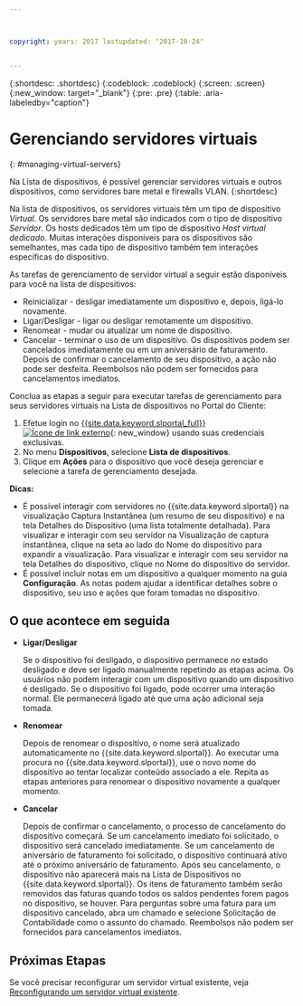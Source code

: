 ```yaml
---



copyright: years: 2017 lastupdated: "2017-10-24"


---
```


{:shortdesc: .shortdesc}
{:codeblock: .codeblock}
{:screen: .screen}
{:new_window: target="_blank"}
{:pre: .pre}
{:table: .aria-labeledby="caption"}


# Gerenciando servidores virtuais
{: #managing-virtual-servers}

Na Lista de dispositivos, é possível gerenciar servidores virtuais e outros dispositivos, como servidores bare metal e firewalls VLAN.
{:shortdesc}

Na lista de dispositivos, os servidores virtuais têm um tipo de dispositivo *Virtual*. Os servidores bare metal são indicados com o tipo de dispositivo *Servidor*. Os hosts dedicados têm um tipo de dispositivo *Host virtual dedicado*. Muitas interações disponíveis para os dispositivos são semelhantes, mas cada tipo de dispositivo também tem interações específicas do dispositivo.

As tarefas de gerenciamento de servidor virtual a seguir estão disponíveis para você na lista de dispositivos:
* Reinicializar - desligar imediatamente um dispositivo e, depois, ligá-lo novamente.
* Ligar/Desligar - ligar ou desligar remotamente um dispositivo.
* Renomear - mudar ou atualizar um nome de dispositivo.
* Cancelar - terminar o uso de um dispositivo. Os dispositivos podem ser cancelados imediatamente ou em um aniversário de faturamento. Depois de confirmar o cancelamento de seu dispositivo, a ação não pode ser desfeita. Reembolsos não podem ser fornecidos para cancelamentos imediatos.

Conclua as etapas a seguir para executar tarefas de gerenciamento para seus servidores virtuais na Lista de dispositivos no Portal do Cliente:  
1. Efetue login no [{{site.data.keyword.slportal_full}} ![Ícone de link externo](../icons/launch-glyph.svg "Ícone de link externo")](https://control.softlayer.com/){: new_window} usando suas credenciais exclusivas. 
2. No menu **Dispositivos**, selecione **Lista de dispositivos**.
3. Clique em **Ações** para o dispositivo que você deseja gerenciar e selecione a tarefa de gerenciamento desejada.

**Dicas:** 
* É possível interagir com servidores no {{site.data.keyword.slportal}} na visualização Captura Instantânea (um resumo de seu dispositivo) e na tela Detalhes do Dispositivo (uma lista totalmente detalhada). Para visualizar e interagir com seu servidor na Visualização de captura instantânea, clique na seta ao lado do Nome do dispositivo para expandir a visualização. Para visualizar e interagir com seu servidor na tela Detalhes do dispositivo, clique no Nome do dispositivo do servidor.
* É possível incluir notas em um dispositivo a qualquer momento na guia **Configuração**. As notas podem ajudar a identificar detalhes sobre o dispositivo, seu uso e ações que foram tomadas no dispositivo.

## O que acontece em seguida
* **Ligar/Desligar**

    Se o dispositivo foi desligado, o dispositivo permanece no estado desligado e deve ser ligado manualmente repetindo as etapas acima. Os usuários não podem interagir com um dispositivo quando um dispositivo é desligado. Se o dispositivo foi ligado, pode ocorrer uma interação normal. Ele permanecerá ligado até que uma ação adicional seja tomada.

* **Renomear**

  Depois de renomear o dispositivo, o nome será atualizado automaticamente no {{site.data.keyword.slportal}}. Ao executar uma procura no {{site.data.keyword.slportal}}, use o novo nome do dispositivo ao tentar localizar conteúdo associado a ele. Repita as etapas anteriores para renomear o dispositivo novamente a qualquer momento.

* **Cancelar**

  Depois de confirmar o cancelamento, o processo de cancelamento do dispositivo começará. Se um cancelamento imediato foi solicitado, o dispositivo será cancelado imediatamente. Se um cancelamento de aniversário de faturamento foi solicitado, o dispositivo continuará ativo até o próximo aniversário de faturamento. Após seu cancelamento, o dispositivo não aparecerá mais na Lista de Dispositivos no {{site.data.keyword.slportal}}. Os itens de faturamento também serão removidos das faturas quando todos os saldos pendentes forem pagos no dispositivo, se houver. Para perguntas sobre uma fatura para um dispositivo cancelado, abra um chamado e selecione Solicitação de Contabilidade como o assunto do chamado. Reembolsos não podem ser fornecidos para cancelamentos imediatos.

  
## Próximas Etapas
Se você precisar reconfigurar um servidor virtual existente, veja [Reconfigurando um servidor virtual existente](../vsi/vsi_reconfigure.html).


